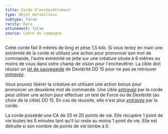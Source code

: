 ```yaml
---
title: Corde d'enchevêtrement
type: Objet merveilleux
subtype: false
rarity: Rare
attunement: false
source: Cadre de campagne
---
```

Cette corde fait 9 mètres de long et pèse 1,5 kilo. Si vous tenez en main une extrémité de la corde et utilisez une action pour prononcer son mot de commande, l'autre extrémité se jette sur une créature située à 6 mètres ou moins de vous dans votre champ de vision pour l'enchevêtrer. La cible doit réussir un [jet de sauvegarde](/utiliser-les-caracteristiques/#jets-de-sauvegarde) de Dextérité DD 15 pour ne pas se retrouver [_entravée_](/gerer-la-sante-du-personnage/#entrave).

Vous pouvez libérer la créature en utilisant une action bonus pour prononcer un deuxième mot de commande. Une cible [_entravée_](/gerer-la-sante-du-personnage/#entrave) par la corde peut utiliser une action pour effectuer un test de Force ou de Dextérité (au choix de la cible) DD 15. En cas de réussite, elle n'est plus [_entravée_](/gerer-la-sante-du-personnage/#entrave) par la corde.

La corde possède une CA de 20 et 20 points de vie. Elle récupère 1 point de vie toutes les 5 minutes tant qu'il lui reste au moins 1 point de vie. Elle est détruite si son nombre de points de vie tombe à 0.
